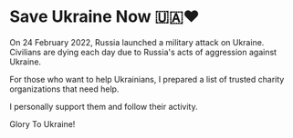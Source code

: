 # Save Ukraine Now 🇺🇦❤️

On 24 February 2022, Russia launched a military attack on Ukraine. Civilians are dying each day due to Russia's acts of aggression against Ukraine.

For those who want to help Ukrainians, I prepared a list of trusted charity organizations that need help.

I personally support them and follow their activity.

Glory To Ukraine!